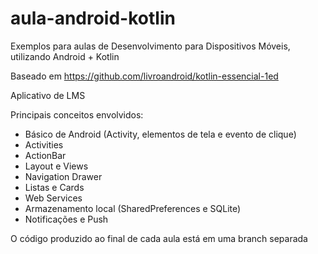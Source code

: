 # aula-android-kotlin
Exemplos para aulas de Desenvolvimento para Dispositivos Móveis, utilizando Android + Kotlin

Baseado em https://github.com/livroandroid/kotlin-essencial-1ed

Aplicativo de LMS

Principais conceitos envolvidos:
 - Básico de Android (Activity, elementos de tela e evento de clique)
 - Activities
 - ActionBar
 - Layout e Views
 - Navigation Drawer
 - Listas e Cards
 - Web Services
 - Armazenamento local (SharedPreferences e SQLite)
 - Notificações e Push
 
O código produzido ao final de cada aula está em uma branch separada
